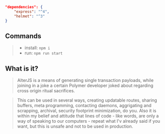 ```json
"dependencies": {
    "express": "^4",
    "helmet": "^3"
}
```
## Commands
>* install: `npm i`
>* run: `npm run start`

## What is it?
> AlterJS is a means of generating single transaction payloads, while joining in a joke a certain Polymer developer joked about regarding cross origin ritual sacrifices.

> This can be used in several ways, creating updatable routes, sharing buffers, meta programming, contacting daemons, aggrigating and scrapping, archival, security footprint minimization, do you. Also it is within my belief and attitude that lines of code - like words, are only a way of speaking to our computers - repeat what I'v already said if you want, but this is unsafe and not to be used in production.
